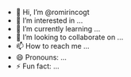 - 👋 Hi, I’m @romirincogt
- 👀 I’m interested in ...
- 🌱 I’m currently learning ...
- 💞️ I’m looking to collaborate on ...
- 📫 How to reach me ...
- 😄 Pronouns: ...
- ⚡ Fun fact: ...

<!---
romirincogt/romirincogt is a ✨ special ✨ repository because its `README.md` (this file) appears on your GitHub profile.
You can click the Preview link to take a look at your changes.
--->
